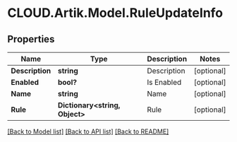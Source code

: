 # CLOUD.Artik.Model.RuleUpdateInfo
## Properties

Name | Type | Description | Notes
------------ | ------------- | ------------- | -------------
**Description** | **string** | Description | [optional] 
**Enabled** | **bool?** | Is Enabled | [optional] 
**Name** | **string** | Name | [optional] 
**Rule** | **Dictionary&lt;string, Object&gt;** | Rule | [optional] 

[[Back to Model list]](../README.md#documentation-for-models) [[Back to API list]](../README.md#documentation-for-api-endpoints) [[Back to README]](../README.md)

